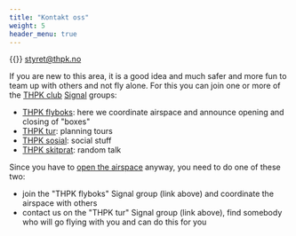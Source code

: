 ```yaml
---
title: "Kontakt oss"
weight: 5
header_menu: true
---
```


{{<icon class="fa fa-envelope">}}&nbsp;[styret@thpk.no](mailto:styret@thpk.no)

If you are new to this area, it is a good idea and much safer and more fun to
team up with others and not fly alone. For this you can join one or more of the
[THPK club](https://thpk.no) [Signal](https://signal.org/) groups:

- [THPK flyboks](https://signal.group/#CjQKIEFDL9GndybrKwgfPps-LkFghgnxhFzaIF9Zd-1Jnz_FEhAR16FgrJSESTZabTtpZFmZ):
  here we coordinate airspace and announce opening and closing of "boxes"
- [THPK tur](https://signal.group/#CjQKIJ_gz3DQjvCh3qTG74awOoU1rdEDxuTCcTs11o_X38IYEhDiHoVqoUYUsQQ5GatUyfv_): planning tours
- [THPK sosial](https://signal.group/#CjQKIA-Xd_5k3rVvVQmBeMiXdunEhXjcYb8fAYeTSTS-opVMEhCBNyymyf7D5mKwfqqiXLZ6): social stuff
- [THPK skitprat](https://signal.group/#CjQKIEVLEg-Ir5f0l8G-TMN1WZuFOylB-UYZhjXd5HdmAWfSEhBQ4ZkmKPoJc9ODosCCQt--): random talk

Since you have to [open the airspace](https://tromso-paragliding.xyz/airspace/) anyway, you need to do one of these two:
- join the "THPK flyboks" Signal group (link above) and coordinate the airspace with others
- contact us on the "THPK tur" Signal group (link above), find somebody who will go flying with you and can do this for you
